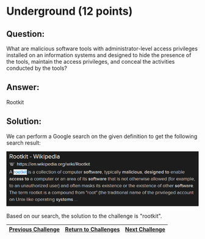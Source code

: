 # Underground (12 points)

## Question:

What are malicious software tools with administrator-level access privileges installed on an information systems and designed to hide the presence of the tools, maintain the access privileges, and conceal the activities conducted by the tools?

## Answer:

Rootkit

## Solution:

We can perform a Google search on the given definition to get the following search result:

[![search-result.png](search-result.png)](https://duckduckgo.com/?q=malicious+software+tools+with+administrator-level+access+privileges+installed+on+an+information+systems+and+designed+to+hide+the+presence+of+the+tools%2C+maintain+the+access+privileges%2C+and+conceal+the+activities+conducted+by+the+tools&t=ffab&atb=v1-1&ia=web)

Based on our search, the solution to the challenge is "rootkit".

| [Previous Challenge](/Challenges/Protect-And-Defend/6/README.md#question) | [Return to Challenges](/Challenges/../../../#modules) | [Next Challenge](/Challenges/Protect-And-Defend/8/README.md#question) |
| :------- | :-----: | ------: |